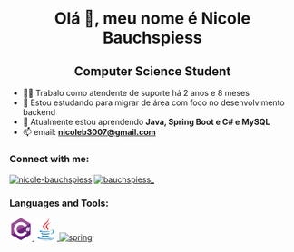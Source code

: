 <h1 align="center">Olá 👋, meu nome é Nicole Bauchspiess</h1>
<h2 align="center">Computer Science Student</h2>

- 👨‍💻 Trabalo como atendente de suporte há 2 anos e 8 meses
- 📝 Estou estudando para migrar de área com foco no desenvolvimento backend
- 🌱 Atualmente estou aprendendo **Java, Spring Boot e C# e MySQL**
- 📫 email: **nicoleb3007@gmail.com**

<h3 align="left">Connect with me:</h3>
<p align="left">
<a href="https://linkedin.com/in/nicole-bauchspiess" target="blank"><img align="center" src="https://raw.githubusercontent.com/rahuldkjain/github-profile-readme-generator/master/src/images/icons/Social/linked-in-alt.svg" alt="nicole-bauchspiess" height="30" width="40" /></a>
<a href="https://instagram.com/bauchspiess_" target="blank"><img align="center" src="https://raw.githubusercontent.com/rahuldkjain/github-profile-readme-generator/master/src/images/icons/Social/instagram.svg" alt="bauchspiess_" height="30" width="40" /></a>
</p>

<h3 align="left">Languages and Tools:</h3>
<p align="left"> <a href="https://www.w3schools.com/cs/" target="_blank" rel="noreferrer"> <img src="https://raw.githubusercontent.com/devicons/devicon/master/icons/csharp/csharp-original.svg" alt="csharp" width="40" height="40"/> </a> <a href="https://www.java.com" target="_blank" rel="noreferrer"> <img src="https://raw.githubusercontent.com/devicons/devicon/master/icons/java/java-original.svg" alt="java" width="40" height="40"/> </a> <a href="https://spring.io/" target="_blank" rel="noreferrer"> <img src="https://www.vectorlogo.zone/logos/springio/springio-icon.svg" alt="spring" width="40" height="40"/> </a> </p>

